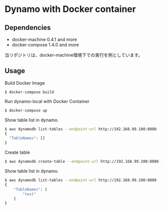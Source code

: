 Dynamo with Docker container
===================

## Dependencies

* docker-machine 0.4.1 and more
* docker-compose 1.4.0 and more

当リポジトリは、docker-machine環境下での実行を例としています。

## Usage

Build Docker Image 

```
$ docker-compose build
```

Run dynamo-local with Docker Container

``` bash
$ docker-compose up
```

Show table list in dynamo.

``` bash
$ aws dynamodb list-tables --endpoint-url http://192.168.99.100:8080
{
  "TableNames": []
}
```

Create table

``` bash
$ aws dynamodb create-table --endpoint-url http://192.168.99.100:8080 --table-name test --attribute-definitions AttributeName=testId,AttributeType=S --key-schema AttributeName=testId,KeyType=HASH --provisioned-throughput ReadCapacityUnits=1,WriteCapacityUnits=1
```

Show table list in dynamo.

``` bash
$ aws dynamodb list-tables --endpoint-url http://192.168.99.100:8080
{
    "TableNames": [
        "test"
    ]
}
```
